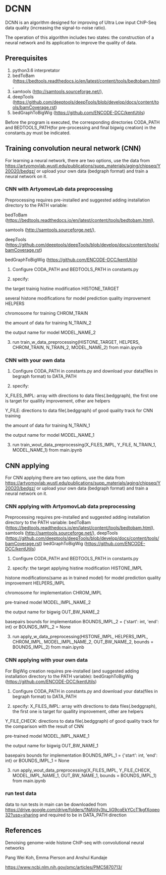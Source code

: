 DCNN
=====================

DCNN is an algorithm designed for improving of Ultra Low input ChIP-Seq data quality (increasing the signal-to-noise ratio).

The operation of this algorithm includes two states: the construction of a neural network and its application to improve the quality of data. 


## Prerequisites
1. python3.6 interpretator
2. bedToBam (https://bedtools.readthedocs.io/en/latest/content/tools/bedtobam.html), 
3. samtools (http://samtools.sourceforge.net/), 
4. deepTools (https://github.com/deeptools/deepTools/blob/develop/docs/content/tools/bamCoverage.rst)
5. bedGraphToBigWig (https://github.com/ENCODE-DCC/kentUtils)

Before the program is executed, the corresponding directories CODA_PATH and BEDTOOLS_PATH(for pre-processing and final bigwig creation) in the constants.py must be indicated.


Training convolution neural network (CNN)
-----------------------------------

For learning a neural network, there are two options, use the data from https://artyomovlab.wustl.edu/publications/supp_materials/aging/chipseq/Y20O20/bedgz/ or upload your own data (bedgraph format) and train a neural network on it.


### CNN with ArtyomovLab data preprocessing

Preprocessing requires pre-installed and suggested adding installation directory to the PATH variable:

bedToBam (https://bedtools.readthedocs.io/en/latest/content/tools/bedtobam.html), 

samtools (http://samtools.sourceforge.net/), 

deepTools (https://github.com/deeptools/deepTools/blob/develop/docs/content/tools/bamCoverage.rst)

bedGraphToBigWig (https://github.com/ENCODE-DCC/kentUtils)

1) Configure CODA_PATH and BEDTOOLS_PATH in constants.py 

2) specify: 

the target trainig histine modification HISTONE_TARGET

several histone modifications for model prediction quality improvement HELPERS

chromosome for training CHROM_TRAIN

the amount of data for training N_TRAIN_2

the output name for model MODEL_NAME_2

3) run train_w_data_preprocessing(HISTONE_TARGET, HELPERS, CHROM_TRAIN, N_TRAIN_2, MODEL_NAME_2) from main.ipynb


### CNN with your own data

1) Configure CODA_PATH in constants.py and download your data(files in begraph format) to DATA_PATH

2) specify:

X_FILES_IMPL: array with directions to data files(.bedggraph), the first one is target for quallity improvement, other are helpers

Y_FILE: directions to data file(.bedggraph) of good quality track for CNN training

the amount of data for training N_TRAIN_1

the output name for model MODEL_NAME_1

3) run train_wout_data_preprocessing(X_FILES_IMPL, Y_FILE, N_TRAIN_1, MODEL_NAME_1) from main.ipynb


CNN applying
-----------------------------------

For CNN applying there are two options, use the data from https://artyomovlab.wustl.edu/publications/supp_materials/aging/chipseq/Y20O20/bedgz/ or upload your own data (bedgraph format) and train a neural network on it.


### CNN applying with ArtyomovLab data preprocessing

Preprocessing requires pre-installed and suggested adding installation directory to the PATH variable:
bedToBam (https://bedtools.readthedocs.io/en/latest/content/tools/bedtobam.html), 
samtools (http://samtools.sourceforge.net/), 
deepTools (https://github.com/deeptools/deepTools/blob/develop/docs/content/tools/bamCoverage.rst)
bedGraphToBigWig (https://github.com/ENCODE-DCC/kentUtils)

1) Configure CODA_PATH and BEDTOOLS_PATH in constants.py 

2) specify: 
the target applying histine modification HISTONE_IMPL

histone modifications(same as in trained model) for model prediction quality improvement HELPERS_IMPL 

chromosome for implementation CHROM_IMPL

pre-trained model MODEL_IMPL_NAME_2

the output name for bigwig OUT_BW_NAME_2

basepairs bounds for implementation BOUNDS_IMPL_2 = {'start': int, 'end': int} or BOUNDS_IMPL_2 = None

3) run apply_w_data_preprocessing(HISTONE_IMPL, HELPERS_IMPL, CHROM_IMPL, 
                           MODEL_IMPL_NAME_2, OUT_BW_NAME_2, 
                           bounds = BOUNDS_IMPL_2) 
from main.ipynb


### CNN applying with your own data

For BigWig creation requires pre-installed (and suggested adding installation directory to the PATH variable):
bedGraphToBigWig (https://github.com/ENCODE-DCC/kentUtils)

1) Configure CODA_PATH in constants.py and download your data(files in begraph format) to DATA_PATH

2) specify:
X_FILES_IMPL: array with directions to data files(.bedggraph), the first one is target for quallity improvement, other are helpers

Y_FILE_CHECK: directions to data file(.bedggraph) of good quality track for the comparison with the result of CNN

pre-trained model MODEL_IMPL_NAME_1

the output name for bigwig OUT_BW_NAME_1

basepairs bounds for implementation BOUNDS_IMPL_1 = {'start': int, 'end': int} or BOUNDS_IMPL_1 = None

3) run apply_wout_data_preprocessing(X_FILES_IMPL, Y_FILE_CHECK, 
                              MODEL_IMPL_NAME_1, OUT_BW_NAME_1, 
                              bounds = BOUNDS_IMPL_1)
from main.ipynb


### run test data

data to run tests in main can be downloaded from https://drive.google.com/drive/folders/1NAVdy3tu_liG9cqEkYCcT1kgfXoqeo32?usp=sharing and required to be in DATA_PATH direction

References
-----------------------------------
Denoising genome-wide histone ChIP-seq with convolutional neural networks

Pang Wei Koh, Emma Pierson and Anshul Kundaje

https://www.ncbi.nlm.nih.gov/pmc/articles/PMC5870713/
